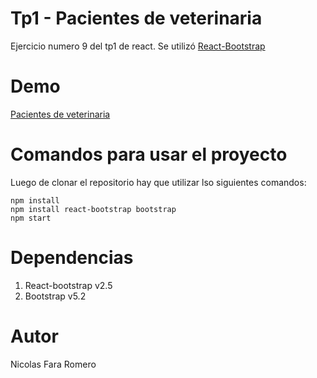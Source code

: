 # Tp1 - Pacientes de veterinaria

Ejercicio numero 9 del tp1 de react. Se utilizó [React-Bootstrap](https://react-bootstrap.github.io/)

# Demo

[Pacientes de veterinaria](https://tp1-ej9-react.netlify.app)

# Comandos para usar el proyecto

Luego de clonar el repositorio hay que utilizar lso siguientes comandos:

```
npm install
npm install react-bootstrap bootstrap
npm start 
```

# Dependencias

1. React-bootstrap v2.5
2. Bootstrap v5.2

# Autor

Nicolas Fara Romero